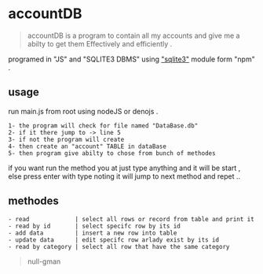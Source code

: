 # accountDB

> accountDB is a program to contain all my accounts and give me a abilty to get them Effectively and efficiently .

programed in "JS" and "SQLITE3 DBMS" using ["sqlite3"](https://github.com/TryGhost/node-sqlite3) module form "npm" .

## usage

run main.js from root using nodeJS or denojs .

```
1- the program will check for file named "DataBase.db" 
2- if it there jump to -> line 5
3- if not the program will create 
4- then create an "account" TABLE in dataBase
5- then program give abilty to chose from bunch of methodes
```

if you want run the method you at just type anything and it will be start ,
else press enter with type noting it will jump to next method and repet ..

## methodes

```
- read             | select all rows or record from table and print it 
- read by id       | select specifc row by its id
- add data         | insert a new row into table
- update data      | edit specifc row arlady exist by its id
- read by category | select all row that have the same category 
```

> null-gman
